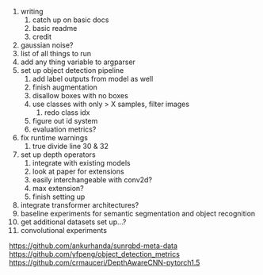 1. writing
   1. catch up on basic docs
   1. basic readme
   1. credit
1. gaussian noise?
1. list of all things to run   
1. add any thing variable to argparser   
1. set up object detection pipeline
   1. add label outputs from model as well
   1. finish augmentation
   1. disallow boxes with no boxes
   1. use classes with only > X samples, filter images
      1. redo class idx
   1. figure out id system   
   1. evaluation metrics?
1. fix runtime warnings
      1. true divide line 30 & 32
1. set up depth operators
    1. integrate with existing models
    1. look at paper for extensions   
    1. easily interchangeable with conv2d?
    1. max extension?
    1. finish setting up
1. integrate transformer architectures?   
1. baseline experiments for semantic segmentation and object recognition
1. get additional datasets set up...?
1. convolutional experiments

https://github.com/ankurhanda/sunrgbd-meta-data
https://github.com/yfpeng/object_detection_metrics
https://github.com/crmauceri/DepthAwareCNN-pytorch1.5